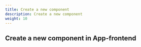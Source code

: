 ```yaml
---
title: Create a new component
description: Create a new component
weight: 10
---
```


## Create a new component in App-frontend